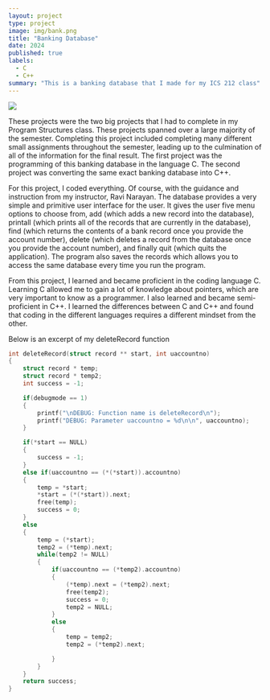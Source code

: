 ```yaml
---
layout: project
type: project
image: img/bank.png
title: "Banking Database"
date: 2024
published: true
labels:
  - C
  - C++
summary: "This is a banking database that I made for my ICS 212 class"
---
```

<img class="img-fluid" src="jyrum.github.io/img/bankpt2.jpg">

These projects were the two big projects that I had to complete in my Program Structures class. These projects spanned over a large majority of the semester. Completing this project included completing many different small assignments throughout the semester, leading up to the culmination of all of the information for the final result. The first project was the programming of this banking database in the language C. The second project was converting the same exact banking database into C++. 

For this project, I coded everything. Of course, with the guidance and instruction from my instructor, Ravi Narayan. The database provides a very simple and primitive user interface for the user. It gives the user five menu options to choose from, add (which adds a new record into the database), printall (which prints all of the records that are currently in the database), find (which returns the contents of a bank record once you provide the account number), delete (which deletes a record from the database once you provide the account number), and finally quit (which quits the application). The program also saves the records which allows you to access the same database every time you run the program.

From this project, I learned and became proficient in the coding language C. Learning C allowed me to gain a lot of knowledge about pointers, which are very important to know as a programmer. I also learned and became semi-proficient in C++. I learned the differences between C and C++ and found that coding in the different languages requires a different mindset from the other. 

Below is an excerpt of my deleteRecord function

```cpp
int deleteRecord(struct record ** start, int uaccountno)
{
    struct record * temp;
    struct record * temp2;
    int success = -1;

    if(debugmode == 1)
    {
        printf("\nDEBUG: Function name is deleteRecord\n");
        printf("DEBUG: Parameter uaccountno = %d\n\n", uaccountno);
    }

    if(*start == NULL)
    {
        success = -1;
    }
    else if(uaccountno == (*(*start)).accountno)
    {
        temp = *start;
        *start = (*(*start)).next;
        free(temp);
        success = 0;
    }
    else
    {
        temp = (*start);
        temp2 = (*temp).next;
        while(temp2 != NULL)
        {
            if(uaccountno == (*temp2).accountno)
            {
                (*temp).next = (*temp2).next;
                free(temp2);
                success = 0;
                temp2 = NULL;
            }
            else
            {
                temp = temp2;
                temp2 = (*temp2).next;

            }
        }
    }
    return success;
}
```


